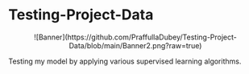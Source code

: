 # Testing-Project-Data

<div align="center">
![Banner](https://github.com/PraffullaDubey/Testing-Project-Data/blob/main/Banner2.png?raw=true)
</div>

Testing my model by applying various supervised learning algorithms. 
